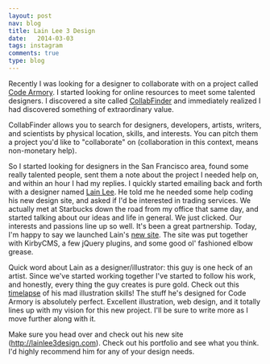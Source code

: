 ```yaml
---
layout: post
nav: blog
title: Lain Lee 3 Design
date:   2014-03-03
tags: instagram
comments: true
type: blog
---
```

Recently I was looking for a designer to collaborate with on a project
called [Code Armory](/post/codearmory). I started looking for online resources to meet some
talented designers. I discovered a site called
[CollabFinder](http://collabfinder.com) and immediately realized I had
discovered something of extraordinary value.

CollabFinder allows you to search for designers, developers, artists,
writers, and scientists by physical location, skills, and interests. You
can pitch them a project you'd like to "collaborate" on (collaboration
in this context, means non-monetary help). 

So I started looking for designers in the San Francisco area, found some
really talented people, sent them a note about the project I needed help
on, and within an hour I had my replies. I quickly started emailing back
and forth with a designer named [Lain Lee](http://twitter.com/lainlee3design).
He told me he needed some help coding his new design site, and asked if
I'd be interested in trading services. We actually met at Starbucks down
the road from my office that same day, and started talking about our ideas
and life in general. We just clicked. Our interests and passions line up so well.
It's been a great partnership. Today, I'm happy to say we launched
Lain's [new site](http://lainlee3design.com).
The site was put together with KirbyCMS, a few jQuery plugins, and
some good ol' fashioned elbow grease.

Quick word about Lain as a designer/illustrator: this guy is one heck of
an artist. Since we've started working together I've started to follow
his work, and honestly, every thing the guy
creates is pure gold. Check out this
[timelapse](http://lainlee3design.com/blog/avengers-assemble-timelapse) of his mad 
illustration skills! The stuff he's designed for Code Armory is
absolutely perfect. Excellent illustration, web design, and it totally
lines up with my vision for this new project. I'll be sure to write more
as I move further along with it.

Make sure you head over and check out his new site
(http://lainlee3design.com). Check out his
portfolio and see what you think. I'd highly recommend him for any of your
design needs.
